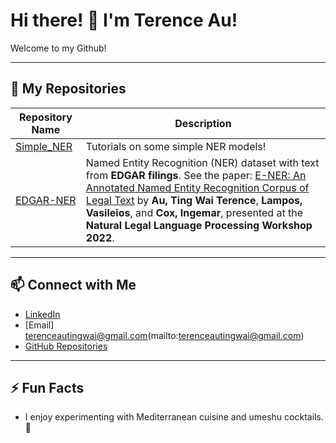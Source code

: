 

<!-- This is a comment. It will not be displayed in the rendered Markdown. -->


# Hi there! 👋 I'm Terence Au!

Welcome to my Github!

---


## 🌟 My Repositories
| Repository Name           | Description                                                                                  |
|---------------------------|----------------------------------------------------------------------------------------------|
| [Simple_NER](https://github.com/terenceau2/Simple_NER)   | Tutorials on some simple NER models!                      |
| [EDGAR-NER](https://github.com/terenceau2/E-NER-Dataset)       | Named Entity Recognition (NER) dataset with text from **EDGAR filings**. See the paper: [E-NER: An Annotated Named Entity Recognition Corpus of Legal Text](https://aclanthology.org/2022.nllp-1.22/) by **Au, Ting Wai Terence**, **Lampos, Vasileios**, and **Cox, Ingemar**, presented at the **Natural Legal Language Processing Workshop 2022**. |





---

## 📫 Connect with Me
- [LinkedIn]([https://linkedin.com/in/terenceau1](https://www.linkedin.com/in/terence-au-b22251245/))
- [Email] terenceautingwai@gmail.com(mailto:terenceautingwai@gmail.com)
- [GitHub Repositories](https://github.com/terenceau2?tab=repositories)

---

## ⚡ Fun Facts
- I enjoy experimenting with Mediterranean cuisine and umeshu cocktails. 🍹

